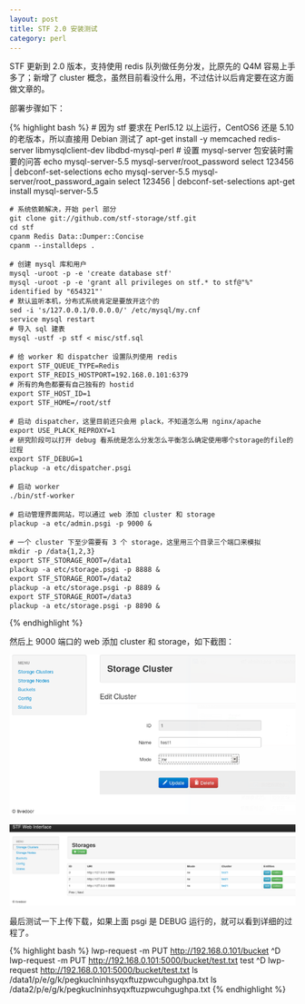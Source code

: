```yaml
---
layout: post
title: STF 2.0 安装测试
category: perl
---
```

STF 更新到 2.0 版本，支持使用 redis 队列做任务分发，比原先的 Q4M 容易上手多了；新增了 cluster 概念，虽然目前看没什么用，不过估计以后肯定要在这方面做文章的。

部署步骤如下：

{% highlight bash %}
    # 因为 stf 要求在 Perl5.12 以上运行，CentOS6 还是 5.10 的老版本，所以直接用 Debian 测试了
    apt-get install -y memcached redis-server libmysqlclient-dev libdbd-mysql-perl
    # 设置 mysql-server 包安装时需要的问答
    echo mysql-server-5.5 mysql-server/root_password select 123456 | debconf-set-selections
    echo mysql-server-5.5 mysql-server/root_password_again select 123456 | debconf-set-selections
    apt-get install mysql-server-5.5

    # 系统依赖解决，开始 perl 部分
    git clone git://github.com/stf-storage/stf.git
    cd stf
    cpanm Redis Data::Dumper::Concise
    cpanm --installdeps .

    # 创建 mysql 库和用户
    mysql -uroot -p -e 'create database stf'
    mysql -uroot -p -e 'grant all privileges on stf.* to stf@"%" identified by "654321"'
    # 默认监听本机，分布式系统肯定是要放开这个的
    sed -i 's/127.0.0.1/0.0.0.0/' /etc/mysql/my.cnf
    service mysql restart
    # 导入 sql 建表
    mysql -ustf -p stf < misc/stf.sql

    # 给 worker 和 dispatcher 设置队列使用 redis
    export STF_QUEUE_TYPE=Redis
    export STF_REDIS_HOSTPORT=192.168.0.101:6379
    # 所有的角色都要有自己独有的 hostid
    export STF_HOST_ID=1
    export STF_HOME=/root/stf

    # 启动 dispatcher，这里目前还只会用 plack，不知道怎么用 nginx/apache
    export USE_PLACK_REPROXY=1
    # 研究阶段可以打开 debug 看系统是怎么分发怎么平衡怎么确定使用哪个storage的file的过程
    export STF_DEBUG=1
    plackup -a etc/dispatcher.psgi

    # 启动 worker
    ./bin/stf-worker

    # 启动管理界面网站，可以通过 web 添加 cluster 和 storage
    plackup -a etc/admin.psgi -p 9000 &

    # 一个 cluster 下至少需要有 3 个 storage，这里用三个目录三个端口来模拟
    mkdir -p /data{1,2,3}
    export STF_STORAGE_ROOT=/data1
    plackup -a etc/storage.psgi -p 8888 &
    export STF_STORAGE_ROOT=/data2
    plackup -a etc/storage.psgi -p 8889 &
    export STF_STORAGE_ROOT=/data3
    plackup -a etc/storage.psgi -p 8890 &

{% endhighlight %}

然后上 9000 端口的 web 添加 cluster 和 storage，如下截图：

![cluster](/images/uploads/stf-admin1.png)

![storage](/images/uploads/stf-admin.png)

最后测试一下上传下载，如果上面 psgi 是 DEBUG 运行的，就可以看到详细的过程了。

{% highlight bash %}
    lwp-request -m PUT http://192.168.0.101/bucket
    ^D
    lwp-request -m PUT http://192.168.0.101:5000/bucket/test.txt
    test
    ^D
    lwp-request http://192.168.0.101:5000/bucket/test.txt
    ls /data1/p/e/g/k/pegkuclninhsyqxftuzpwcuhgughpa.txt
    ls /data2/p/e/g/k/pegkuclninhsyqxftuzpwcuhgughpa.txt
{% endhighlight %}

